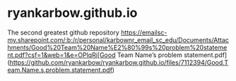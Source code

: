 # ryankarbow.github.io
The second greatest github repository
https://emailsc-my.sharepoint.com/:b:/r/personal/karbownr_email_sc_edu/Documents/Attachments/Good%20Team%20Name%E2%80%99s%20problem%20statement.pdf?csf=1&web=1&e=OPlqRi[Good Team Name’s problem statement.pdf](https://github.com/ryankarbow/ryankarbow.github.io/files/7112394/Good.Team.Name.s.problem.statement.pdf)
